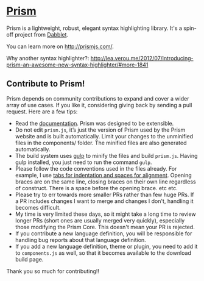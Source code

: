 # [Prism](http://prismjs.com/)

Prism is a lightweight, robust, elegant syntax highlighting library. It's a spin-off project from [Dabblet](http://dabblet.com/).

You can learn more on http://prismjs.com/.

Why another syntax highlighter?: http://lea.verou.me/2012/07/introducing-prism-an-awesome-new-syntax-highlighter/#more-1841

## Contribute to Prism!

Prism depends on community contributions to expand and cover a wider array of use cases. If you like it, considering giving back by sending a pull request. Here are a few tips:

-   Read the [documentation](http://prismjs.com/extending.html). Prism was designed to be extensible.
-   Do not edit `prism.js`, it’s just the version of Prism used by the Prism website and is built automatically. Limit your changes to the unminified files in the components/ folder. The minified files are also generated automatically.
-   The build system uses [gulp](https://github.com/gulpjs/gulp) to minify the files and build `prism.js`. Having gulp installed, you just need to run the command `gulp`.
-   Please follow the code conventions used in the files already. For example, I use [tabs for indentation and spaces for alignment](http://lea.verou.me/2012/01/why-tabs-are-clearly-superior/). Opening braces are on the same line, closing braces on their own line regardless of construct. There is a space before the opening brace. etc etc.
-   Please try to err towards more smaller PRs rather than few huge PRs. If a PR includes changes I want to merge and changes I don't, handling it becomes difficult.
-   My time is very limited these days, so it might take a long time to review longer PRs (short ones are usually merged very quickly), especially those modifying the Prism Core. This doesn't mean your PR is rejected.
-   If you contribute a new language definition, you will be responsible for handling bug reports about that language definition.
-   If you add a new language definition, theme or plugin, you need to add it to `components.js` as well, so that it becomes available to the download build page.

Thank you so much for contributing!!
